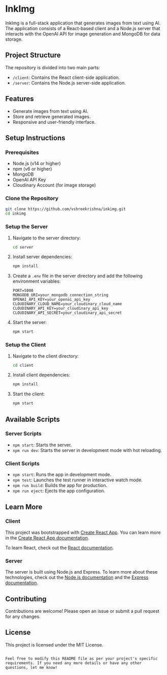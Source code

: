 # InkImg

InkImg is a full-stack application that generates images from text using AI. The application consists of a React-based client and a Node.js server that interacts with the OpenAI API for image generation and MongoDB for data storage.

## Project Structure

The repository is divided into two main parts:

- `/client`: Contains the React client-side application.
- `/server`: Contains the Node.js server-side application.

## Features

- Generate images from text using AI.
- Store and retrieve generated images.
- Responsive and user-friendly interface.

## Setup Instructions

### Prerequisites

- Node.js (v14 or higher)
- npm (v6 or higher)
- MongoDB
- OpenAI API Key
- Cloudinary Account (for image storage)

### Clone the Repository

```bash
git clone https://github.com/vshreekrishna/inkimg.git
cd inkimg
```

### Setup the Server

1. Navigate to the server directory:

    ```bash
    cd server
    ```

2. Install server dependencies:

    ```bash
    npm install
    ```

3. Create a `.env` file in the server directory and add the following environment variables:

    ```env
    PORT=5000
    MONGODB_URI=your_mongodb_connection_string
    OPENAI_API_KEY=your_openai_api_key
    CLOUDINARY_CLOUD_NAME=your_cloudinary_cloud_name
    CLOUDINARY_API_KEY=your_cloudinary_api_key
    CLOUDINARY_API_SECRET=your_cloudinary_api_secret
    ```

4. Start the server:

    ```bash
    npm start
    ```

### Setup the Client

1. Navigate to the client directory:

    ```bash
    cd client
    ```

2. Install client dependencies:

    ```bash
    npm install
    ```

3. Start the client:

    ```bash
    npm start
    ```

## Available Scripts

### Server Scripts

- `npm start`: Starts the server.
- `npm run dev`: Starts the server in development mode with hot reloading.

### Client Scripts

- `npm start`: Runs the app in development mode.
- `npm test`: Launches the test runner in interactive watch mode.
- `npm run build`: Builds the app for production.
- `npm run eject`: Ejects the app configuration.

## Learn More

### Client

This project was bootstrapped with [Create React App](https://github.com/facebook/create-react-app). You can learn more in the [Create React App documentation](https://facebook.github.io/create-react-app/docs/getting-started).

To learn React, check out the [React documentation](https://reactjs.org/).

### Server

The server is built using Node.js and Express. To learn more about these technologies, check out the [Node.js documentation](https://nodejs.org/en/docs/) and the [Express documentation](https://expressjs.com/).

## Contributing

Contributions are welcome! Please open an issue or submit a pull request for any changes.

## License

This project is licensed under the MIT License.
```

Feel free to modify this README file as per your project's specific requirements. If you need any more details or have any other questions, let me know!
